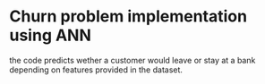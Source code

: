 # Churn problem implementation using ANN

the code predicts wether a customer would leave or stay at a bank depending on features provided in the dataset.

